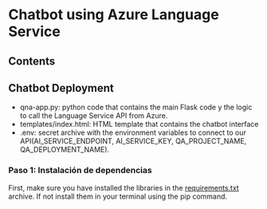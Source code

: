 # Chatbot using Azure Language Service

## Contents

## Chatbot Deployment
- qna-app.py: python code that contains the main Flask code y the logic to call the Language Service API from Azure.
- templates/index.html: HTML template that contains the chatbot interface
- .env: secret archive with the environment variables to connect to our API(AI_SERVICE_ENDPOINT, AI_SERVICE_KEY, QA_PROJECT_NAME, QA_DEPLOYMENT_NAME).

### Paso 1: Instalación de dependencias
First, make sure you have installed the libraries in the [requirements.txt](https://github.com/hugoArgila/chatbot_languageproject/blob/main/mi_chatbot_app/requirements.txt) archive. If not install them in your terminal using the pip command.
 
